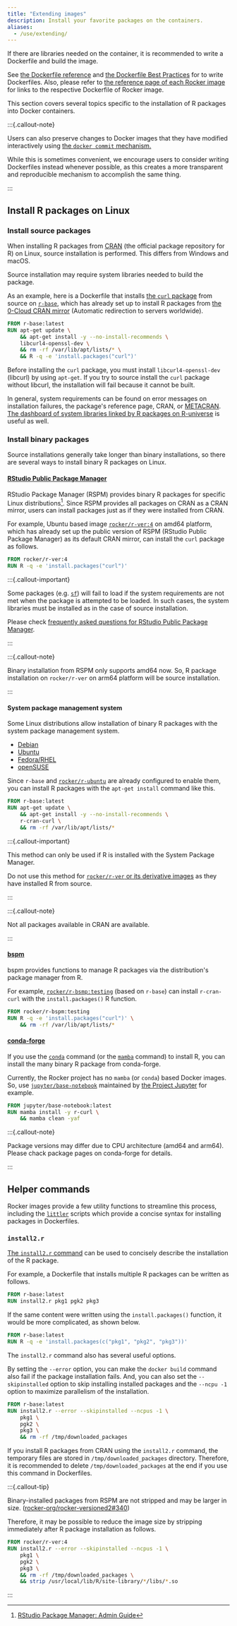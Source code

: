 ```yaml
---
title: "Extending images"
description: Install your favorite packages on the containers.
aliases:
  - /use/extending/
---
```


If there are libraries needed on the container, it is recommended to write a Dockerfile and build the image.

See [the Dockerfile reference](https://docs.docker.com/engine/reference/builder/) and
[the Dockerfile Best Practices](https://docs.docker.com/develop/develop-images/dockerfile_best-practices/)
for to write Dockerfiles.
Also, please refer to [the reference page of each Rocker image](../images/index.md)
for links to the respective Dockerfile of Rocker image.

This section covers several topics specific to the installation of R packages into Docker containers.

:::{.callout-note}

Users can also preserve changes to Docker images that they have modified interactively
using [the `docker commit` mechanism.](https://docs.docker.com/engine/reference/commandline/commit/)

While this is sometimes convenient, we encourage users to consider writing Dockerfiles instead whenever possible,
as this creates a more transparent and reproducible mechanism to accomplish the same thing.

:::

## Install R packages on Linux

### Install source packages

When installing R packages from [CRAN](https://cran.r-project.org/) (the official package repository for R) on Linux,
source installation is performed. This differs from Windows and macOS.

Source installation may require system libraries needed to build the package.

As an example, here is a Dockerfile that installs [the `curl` package](https://CRAN.R-project.org/package=curl)
from source on [`r-base`](https://hub.docker.com/_/r-base), which has already set up to install R packages from
[the 0-Cloud CRAN mirror](https://cloud.r-project.org/) (Automatic redirection to servers worldwide).

```dockerfile
FROM r-base:latest
RUN apt-get update \
    && apt-get install -y --no-install-recommends \
    libcurl4-openssl-dev \
    && rm -rf /var/lib/apt/lists/* \
    && R -q -e 'install.packages("curl")'
```

Before installing the `curl` package, you must install `libcurl4-openssl-dev` (libcurl) by using `apt-get`.
If you try to source install the `curl` package without libcurl, the installation will fail because it cannot be built.

In general, system requirements can be found on error messages on installation failures, the package's reference page,
CRAN, or [METACRAN](https://www.r-pkg.org/).
[The dashboard of system libraries linked by R packages on R-universe](https://r-universe.dev/sysdeps/) is useful as well.

### Install binary packages

Source installations generally take longer than binary installations,
so there are several ways to install binary R packages on Linux.

#### [RStudio Public Package Manager](https://packagemanager.rstudio.com/)

RStudio Package Manager (RSPM) provides binary R packages for specific Linux distributions[^rspm].
Since RSPM provides all packages on CRAN as a CRAN mirror,
users can install packages just as if they were installed from CRAN.

[^rspm]: [RStudio Package Manager: Admin Guide](https://docs.rstudio.com/rspm/admin/serving-binaries/#supported-operating-systems)

For example, Ubuntu based image [`rocker/r-ver:4`](../images/versioned/r-ver.md) on amd64 platform,
which has already set up the public version of RSPM (RStudio Public Package Manager) as its default CRAN mirror,
can install the `curl` package as follows.

```dockerfile
FROM rocker/r-ver:4
RUN R -q -e 'install.packages("curl")'
```

:::{.callout-important}

Some packages (e.g. [`sf`](https://CRAN.R-project.org/package=sf))
will fail to load if the system requirements are not met when the package is attempted to be loaded.
In such cases, the system libraries must be installed as in the case of source installation.

Please check [frequently asked questions for RStudio Public Package Manager](https://support.rstudio.com/hc/en-us/articles/360046703913).

:::

:::{.callout-note}

Binary installation from RSPM only supports amd64 now.
So, R package installation on `rocker/r-ver` on arm64 platform will be source installation.

:::

#### System package management system

Some Linux distributions allow installation of binary R packages with the system package management system.

- [Debian](https://cran.r-project.org/bin/linux/debian/)
- [Ubuntu](https://cran.r-project.org/bin/linux/ubuntu/)
- [Fedora/RHEL](https://cran.r-project.org/bin/linux/fedora/)
- [openSUSE](https://cran.r-project.org/bin/linux/suse/README.html)

Since `r-base` and [`rocker/r-ubuntu`](../images/other/r-ubuntu.md) are already configured to enable them,
you can install R packages with the `apt-get install` command like this.

```dockerfile
FROM r-base:latest
RUN apt-get update \
    && apt-get install -y --no-install-recommends \
    r-cran-curl \
    && rm -rf /var/lib/apt/lists/*
```

:::{.callout-important}

This method can only be used if R is installed with the System Package Manager.

Do not use this method for [`rocker/r-ver` or its derivative images](../images/index.md#the-versioned-stack)
as they have installed R from source.

:::

:::{.callout-note}

Not all packages available in CRAN are available.

:::

#### [bspm](https://github.com/Enchufa2/bspm)

bspm provides functions to manage R packages via the distribution's package manager from R.

For example, [`rocker/r-bsmp:testing`](../images/other/r-bspm.md) (based on `r-base`)
can install `r-cran-curl` with the `install.packages()` R function.

```dockerfile
FROM rocker/r-bspm:testing
RUN R -q -e 'install.packages("curl")' \
    && rm -rf /var/lib/apt/lists/*
```

#### [conda-forge](https://conda-forge.org/)

If you use the [`conda`](https://github.com/conda/conda) command
(or the [`mamba`](https://github.com/mamba-org/mamba) command) to install R,
you can install the many binary R package from conda-forge.

Currently, the Rocker project has no `mamba` (or `conda`) based Docker images.
So, use [`jupyter/base-notebook`](https://jupyter-docker-stacks.readthedocs.io/en/latest/using/selecting.html#jupyter-base-notebook)
maintained by [the Project Jupyter](https://jupyter.org/) for example.

```dockerfile
FROM jupyter/base-notebook:latest
RUN mamba install -y r-curl \
    && mamba clean -yaf
```

:::{.callout-note}

Package versions may differ due to CPU architecture (amd64 and arm64).
Please chack package pages on conda-forge for details.

:::

## Helper commands

Rocker images provide a few utility functions to streamline this process,
including the [`littler`](https://cran.r-project.org/package=littler) scripts
which provide a concise syntax for installing packages in Dockerfiles.

### `install2.r`

[The `install2.r` command](https://github.com/eddelbuettel/littler/blob/master/inst/examples/install2.r)
can be used to concisely describe the installation of the R package.

For example, a Dockerfile that installs multiple R packages can be written as follows.

```dockerfile
FROM r-base:latest
RUN install2.r pkg1 pgk2 pkg3
```

If the same content were written using the `install.packages()` function,
it would be more complicated, as shown below.

```dockerfile
FROM r-base:latest
RUN R -q -e 'install.packages(c("pkg1", "pkg2", "pkg3"))'
```

The `install2.r` command also has several useful options.

By setting the `--error` option, you can make the `docker build` command also fail if the package installation fails.
And, you can also set the `--skipinstalled` option to skip installing installed packages and the `--ncpu -1` option
to maximize parallelism of the installation.

```dockerfile
FROM r-base:latest
RUN install2.r --error --skipinstalled --ncpus -1 \
    pkg1 \
    pgk2 \
    pkg3 \
    && rm -rf /tmp/downloaded_packages
```

If you install R packages from CRAN using the `install2.r` command,
the temporary files are stored in `/tmp/downloaded_packages` directory.
Therefore, it is recommended to delete `/tmp/downloaded_packages` at the end if you use this command in Dockerfiles.

:::{.callout-tip}

Binary-installed packages from RSPM are not stripped and may be larger in size.
([rocker-org/rocker-versioned2#340](https://github.com/rocker-org/rocker-versioned2/issues/340))

Therefore, it may be possible to reduce the image size by stripping immediately after R package installation as follows.

```dockerfile
FROM rocker/r-ver:4
RUN install2.r --error --skipinstalled --ncpus -1 \
    pkg1 \
    pgk2 \
    pkg3 \
    && rm -rf /tmp/downloaded_packages \
    && strip /usr/local/lib/R/site-library/*/libs/*.so
```

:::
